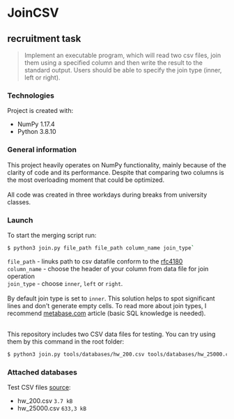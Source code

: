 # JoinCSV
## recruitment task
> Implement an executable program, which will read two csv files, join them using a specified column and then write the result to the standard output. Users should be able to specify the join type (inner, left or right).

### Technologies
Project is created with:
- NumPy 1.17.4
- Python 3.8.10

### General information
This project heavily operates on NumPy functionality, mainly because of the clarity of code and its performance. Despite that comparing two columns is the most overloading moment that could be optimized.<br /><br />
All code was created in three workdays during breaks from university classes.

### Launch
To start the merging script run: <br /> 
```bash
$ python3 join.py file_path file_path column_name join_type`
```
`file_path` - linuks path to csv datafile conform to the [rfc4180](https://datatracker.ietf.org/doc/html/rfc4180)<br />
`column_name` - choose the header of your column from data file for join operation<br />
`join_type` - choose `inner`, `left` or `right`.<br />
<br /> By default join type is set to `inner`. This solution helps to spot significant lines and don't generate empty cells. To read more about join types, I recommend [metabase.com](https://www.metabase.com/learn/sql-questions/sql-join-types) article (basic SQL knowledge is needed).<br /><br />

This repository includes two CSV data files for testing. You can try using them by this command in the root folder:
```bash
$ python3 join.py tools/databases/hw_200.csv tools/databases/hw_25000.csv " Height" left
```

### Attached databases
Test CSV files [source](https://people.sc.fsu.edu/~jburkardt/data/csv/csv.html):
- hw_200.csv `3.7 kB`
- hw_25000.csv `633,3 kB`

